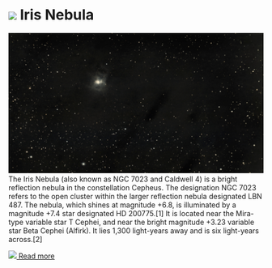 # ![](/home/lcv/Dropbox/AstroPhotography//Imaging//Common/pyl-tiny.png) Iris Nebula
![IMG](../Imaging//HD/Iris_Nebula.jpg)
The Iris Nebula (also known as NGC 7023 and Caldwell 4) is a bright reflection nebula in the constellation Cepheus. The designation NGC 7023 refers to the open cluster within the larger reflection nebula designated LBN 487. The nebula, which shines at magnitude +6.8, is illuminated by a magnitude +7.4 star designated HD 200775.[1] It is located near the Mira-type variable star T Cephei, and near the bright magnitude +3.23 variable star Beta Cephei (Alfirk). It lies 1,300 light-years away and is six light-years across.[2]



[![](/home/lcv/Dropbox/AstroPhotography//Imaging//Common/Wikipedia.png) Read more](https://en.wikipedia.org/wiki/Iris_Nebula)
